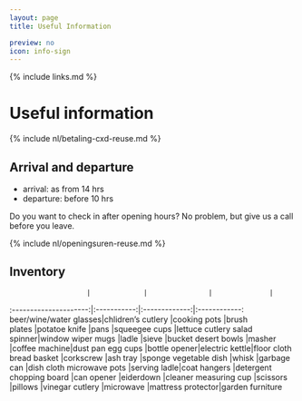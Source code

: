 ```yaml
---
layout: page
title: Useful Information

preview: no
icon: info-sign
---
```


{% include links.md %}

# Useful information

{% include nl/betaling-cxd-reuse.md %}

## Arrival and departure
- arrival:  as from 14 hrs
- departure: before 10 hrs

Do you want to check in after opening hours? No problem, but give us a call before you leave.

{% include nl/openingsuren-reuse.md %}

## Inventory

                       |             |               |              |
:---------------------:|:-----------:|:-------------:|:------------:
beer/wine/water glasses|chlidren’s cutlery |cooking pots |brush                              
plates                 |potatoe knife       |pans         |squeegee
cups                   |lettuce cutlery      salad spinner|window wiper
mugs                   |ladle               |sieve        |bucket
desert bowls           |masher              |coffee machine|dust pan
egg cups              |bottle opener|electric kettle|floor cloth
bread basket          |corkscrew    |ash tray       |sponge
vegetable dish        |whisk        |garbage can    |dish cloth
microwave pots        |serving ladle|coat hangers   |detergent
chopping board        |can opener   |eiderdown      |cleaner
measuring cup         |scissors     |pillows        |vinegar
cutlery               |microwave    |mattress protector|garden furniture
